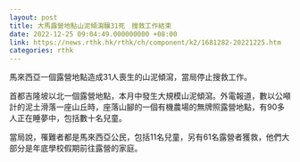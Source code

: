 ```yaml
---
layout: post
title: 大馬露營地點山泥傾瀉釀31死　搜救工作結束
date: 2022-12-25 09:04:49.000000000 +08:00
link: https://news.rthk.hk/rthk/ch/component/k2/1681282-20221225.htm
categories: rthk
---
```


馬來西亞一個露營地點造成31人喪生的山泥傾瀉，當局停止搜救工作。

首都吉隆坡以北一個露營地點，本月中發生大規模山泥傾瀉。外電報道，數以公噸計的泥土滑落一座山丘時，座落山腳的一個有機農場的無牌照露營地點，有90多人正在睡夢中，包括數十名兒童。

當局說，罹難者都是馬來西亞公民，包括11名兒童，另有61名露營者獲救，他們大部分是年底學校假期前往露營的家庭。
